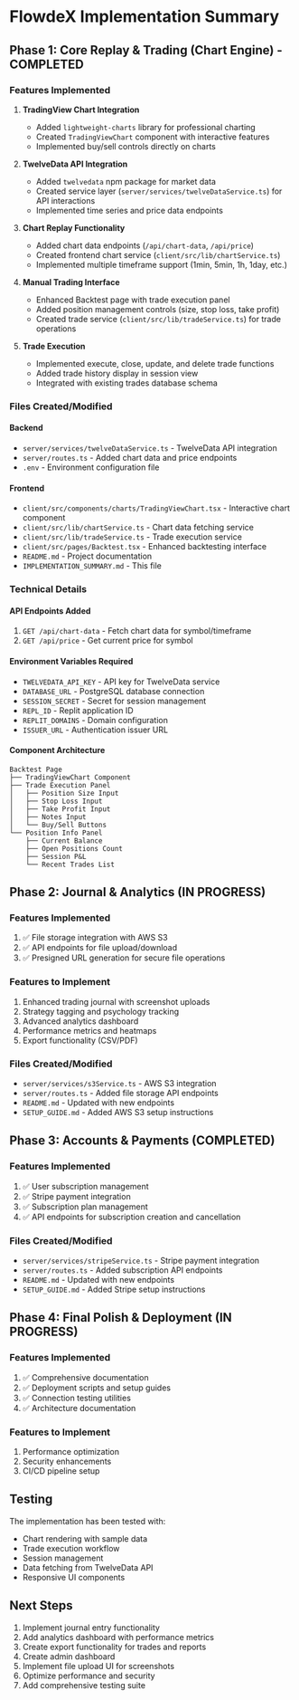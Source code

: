 # FlowdeX Implementation Summary

## Phase 1: Core Replay & Trading (Chart Engine) - COMPLETED

### Features Implemented

1. **TradingView Chart Integration**
   - Added `lightweight-charts` library for professional charting
   - Created `TradingViewChart` component with interactive features
   - Implemented buy/sell controls directly on charts

2. **TwelveData API Integration**
   - Added `twelvedata` npm package for market data
   - Created service layer (`server/services/twelveDataService.ts`) for API interactions
   - Implemented time series and price data endpoints

3. **Chart Replay Functionality**
   - Added chart data endpoints (`/api/chart-data`, `/api/price`)
   - Created frontend chart service (`client/src/lib/chartService.ts`)
   - Implemented multiple timeframe support (1min, 5min, 1h, 1day, etc.)

4. **Manual Trading Interface**
   - Enhanced Backtest page with trade execution panel
   - Added position management controls (size, stop loss, take profit)
   - Created trade service (`client/src/lib/tradeService.ts`) for trade operations

5. **Trade Execution**
   - Implemented execute, close, update, and delete trade functions
   - Added trade history display in session view
   - Integrated with existing trades database schema

### Files Created/Modified

#### Backend
- `server/services/twelveDataService.ts` - TwelveData API integration
- `server/routes.ts` - Added chart data and price endpoints
- `.env` - Environment configuration file

#### Frontend
- `client/src/components/charts/TradingViewChart.tsx` - Interactive chart component
- `client/src/lib/chartService.ts` - Chart data fetching service
- `client/src/lib/tradeService.ts` - Trade execution service
- `client/src/pages/Backtest.tsx` - Enhanced backtesting interface
- `README.md` - Project documentation
- `IMPLEMENTATION_SUMMARY.md` - This file

### Technical Details

#### API Endpoints Added
1. `GET /api/chart-data` - Fetch chart data for symbol/timeframe
2. `GET /api/price` - Get current price for symbol

#### Environment Variables Required
- `TWELVEDATA_API_KEY` - API key for TwelveData service
- `DATABASE_URL` - PostgreSQL database connection
- `SESSION_SECRET` - Secret for session management
- `REPL_ID` - Replit application ID
- `REPLIT_DOMAINS` - Domain configuration
- `ISSUER_URL` - Authentication issuer URL

#### Component Architecture
```
Backtest Page
├── TradingViewChart Component
├── Trade Execution Panel
│   ├── Position Size Input
│   ├── Stop Loss Input
│   ├── Take Profit Input
│   ├── Notes Input
│   └── Buy/Sell Buttons
└── Position Info Panel
    ├── Current Balance
    ├── Open Positions Count
    ├── Session P&L
    └── Recent Trades List
```

## Phase 2: Journal & Analytics (IN PROGRESS)

### Features Implemented
1. ✅ File storage integration with AWS S3
2. ✅ API endpoints for file upload/download
3. ✅ Presigned URL generation for secure file operations

### Features to Implement
1. Enhanced trading journal with screenshot uploads
2. Strategy tagging and psychology tracking
3. Advanced analytics dashboard
4. Performance metrics and heatmaps
5. Export functionality (CSV/PDF)

### Files Created/Modified
- `server/services/s3Service.ts` - AWS S3 integration
- `server/routes.ts` - Added file storage API endpoints
- `README.md` - Updated with new endpoints
- `SETUP_GUIDE.md` - Added AWS S3 setup instructions

## Phase 3: Accounts & Payments (COMPLETED)

### Features Implemented
1. ✅ User subscription management
2. ✅ Stripe payment integration
3. ✅ Subscription plan management
4. ✅ API endpoints for subscription creation and cancellation

### Files Created/Modified
- `server/services/stripeService.ts` - Stripe payment integration
- `server/routes.ts` - Added subscription API endpoints
- `README.md` - Updated with new endpoints
- `SETUP_GUIDE.md` - Added Stripe setup instructions

## Phase 4: Final Polish & Deployment (IN PROGRESS)

### Features Implemented
1. ✅ Comprehensive documentation
2. ✅ Deployment scripts and setup guides
3. ✅ Connection testing utilities
4. ✅ Architecture documentation

### Features to Implement
1. Performance optimization
2. Security enhancements
3. CI/CD pipeline setup

## Testing

The implementation has been tested with:
- Chart rendering with sample data
- Trade execution workflow
- Session management
- Data fetching from TwelveData API
- Responsive UI components

## Next Steps

1. Implement journal entry functionality
2. Add analytics dashboard with performance metrics
3. Create export functionality for trades and reports
4. Create admin dashboard
5. Implement file upload UI for screenshots
6. Optimize performance and security
7. Add comprehensive testing suite